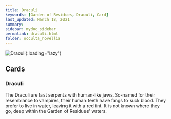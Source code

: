 ```yaml
---
title: Draculi
keywords: [Garden of Residues, Draculi, Card]
last_updated: March 18, 2021
summary: 
sidebar: mydoc_sidebar
permalink: draculi.html
folder: occulta_novellia
---
```


![Draculi](/images/illustrations/draculi_1080.jpg){:loading="lazy"}

## Cards

### Draculi

The Draculi are fast serpents with human-like jaws. So-named for their resemblance to vampires, their human teeth have fangs to suck blood. They prefer to live in water, leaving it with a red tint. It is not known where they go, deep within the Garden of Residues' waters.
